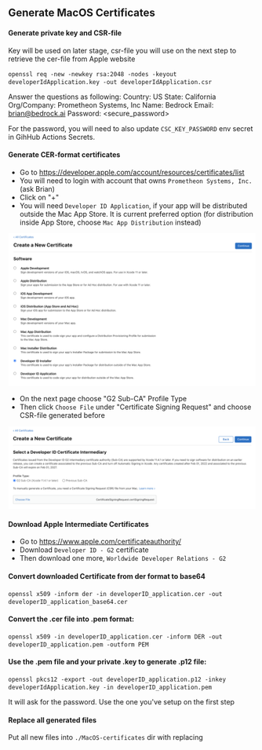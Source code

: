 ## Generate MacOS Certificates

#### Generate private key and CSR-file

Key will be used on later stage, csr-file you will use on the next step to retrieve the cer-file from Apple website

    openssl req -new -newkey rsa:2048 -nodes -keyout developerIdApplication.key -out developerIdApplication.csr

Answer the questions as following:
Country: US
State: California
Org/Company: Prometheon Systems, Inc
Name: Bedrock
Email: brian@bedrock.ai
Password: <secure_password>

For the password, you will need to also update `CSC_KEY_PASSWORD` env secret in GihHub Actions Secrets.

#### Generate CER-format certificates

- Go to https://developer.apple.com/account/resources/certificates/list
- You will need to login with account that owns `Prometheon Systems, Inc.` (ask Brian)
- Click on "+"
- You will need `Developer ID Application`, if your app will be distributed outside the Mac App Store. It is current preferred option (for distribution inside App Store, choose `Mac App Distribution` instead)

![certificate type](assets/certificate-type.png)

- On the next page choose "G2 Sub-CA" Profile Type
- Then click `Choose File` under "Certificate Signing Request" and choose CSR-file generated before

![certificate type](assets/certificate-profile-type.png)

#### Download Apple Intermediate Certificates

- Go to https://www.apple.com/certificateauthority/
- Download `Developer ID - G2` certificate
- Then download one more, `Worldwide Developer Relations - G2`

#### Convert downloaded Certificate from der format to base64

    openssl x509 -inform der -in developerID_application.cer -out developerID_application_base64.cer

#### Convert the .cer file into .pem format:

    openssl x509 -in developerID_application.cer -inform DER -out developerID_application.pem -outform PEM

#### Use the .pem file and your private .key to generate .p12 file:

    openssl pkcs12 -export -out developerID_application.p12 -inkey developerIdApplication.key -in developerID_application.pem

It will ask for the password. Use the one you've setup on the first step

#### Replace all generated files

Put all new files into `./MacOS-certificates` dir with replacing
